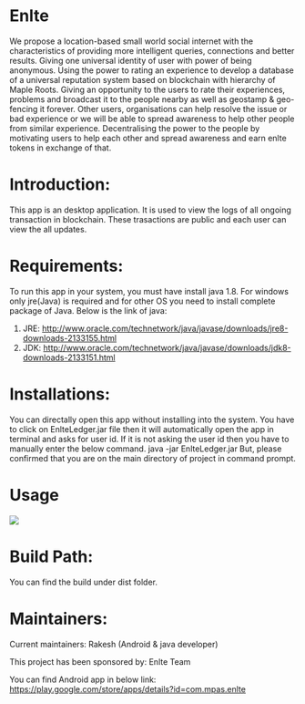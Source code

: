 
# Enlte
We propose a location-based small world social internet with the characteristics of providing more
intelligent queries, connections and better results. Giving one universal identity of user with power of
being anonymous. Using the power to rating an experience to develop a database of a universal
reputation system based on blockchain with hierarchy of Maple Roots. Giving an opportunity to the users
to rate their experiences, problems and broadcast it to the people nearby as well as geostamp &
geo-fencing it forever. Other users, organisations can help resolve the issue or bad experience or we will
be able to spread awareness to help other people from similar experience. Decentralising the power to
the people by motivating users to help each other and spread awareness and earn enlte tokens in
exchange of that.

# Introduction: 
This app is an desktop application. It is used to view the logs of all ongoing transaction in blockchain. These trasactions are public and each user can view the all updates.

# Requirements:
To run this app in your system, you must have install java 1.8. For windows only jre(Java) is required and for other OS you need to install complete package of Java. Below is the link of java:
1. JRE: http://www.oracle.com/technetwork/java/javase/downloads/jre8-downloads-2133155.html
2. JDK: http://www.oracle.com/technetwork/java/javase/downloads/jdk8-downloads-2133151.html

# Installations:
You can directally open this app without installing into the system. You have to click on EnlteLedger.jar file then it will automatically open the app in terminal and asks for user id. If it is not asking the user id then you have to manually enter the below command.
java -jar EnlteLedger.jar
But, please confirmed that you are on the main directory of project in command prompt.

# Usage
<a href="https://imgflip.com/gif/2310wy"><img src="https://i.imgflip.com/2310wy.gif" /></a>

# Build Path: 
You can find the build under dist folder.

# Maintainers:

Current maintainers: Rakesh (Android & java developer)

This project has been sponsored by: Enlte Team

You can find Android app in below link: https://play.google.com/store/apps/details?id=com.mpas.enlte
